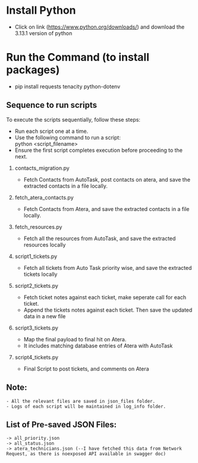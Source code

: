 # Install Python
 - Click on link (https://www.python.org/downloads/) and download the 3.13.1 version of python

# Run the Command (to install packages)
  - pip install requests tenacity python-dotenv

## Sequence to run scripts ##
To execute the scripts sequentially, follow these steps:

 - Run each script one at a time.
 - Use the following command to run a script:  
   python <script_filename>
 - Ensure the first script completes execution before proceeding to the next.

1. contacts_migration.py
    - Fetch Contacts from AutoTask, post contacts on atera, and save the extracted contacts in a file locally.

2. fetch_atera_contacts.py
    - Fetch Contacts from Atera, and save the extracted contacts in a file locally.

3. fetch_resources.py
    - Fetch all the resources from AutoTask, and save the extracted resources locally

4. script1_tickets.py
    - Fetch all tickets from Auto Task priority wise, and save the extracted tickets locally

5. script2_tickets.py
    - Fetch ticket notes against each ticket, make seperate call for each ticket. 
    - Append the tickets notes against each ticket. Then save the updated data in a new file

6. script3_tickets.py
    - Map the final payload to final hit on Atera.
    - It includes matching database entries of Atera with AutoTask

7. script4_tickets.py
    - Final Script to post tickets, and comments on Atera

## Note:
    - All the relevant files are saved in json_files folder.
    - Logs of each script will be maintained in log_info folder.

## List of Pre-saved JSON Files:
    -> all_priority.json
    -> all_status.json
    -> atera_technicians.json (--I have fetched this data from Network Request, as there is noexposed API available in swagger doc)
